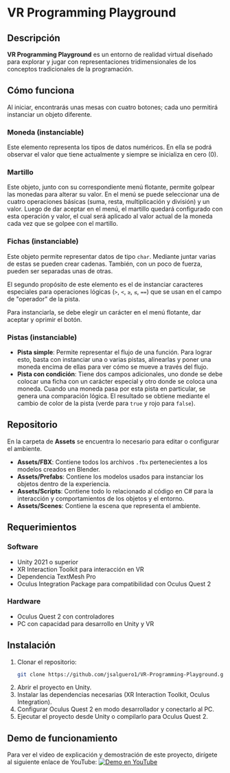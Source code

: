 # VR Programming Playground

## Descripción
**VR Programming Playground** es un entorno de realidad virtual diseñado para explorar y jugar con representaciones tridimensionales de los conceptos tradicionales de la programación.

## Cómo funciona
Al iniciar, encontrarás unas mesas con cuatro botones; cada uno permitirá instanciar un objeto diferente.

### Moneda (instanciable)
Este elemento representa los tipos de datos numéricos. En ella se podrá observar el valor que tiene actualmente y siempre se inicializa en cero (0).

### Martillo
Este objeto, junto con su correspondiente menú flotante, permite golpear las monedas para alterar su valor. En el menú se puede seleccionar una de cuatro operaciones básicas (suma, resta, multiplicación y división) y un valor. Luego de dar aceptar en el menú, el martillo quedará configurado con esta operación y valor, el cual será aplicado al valor actual de la moneda cada vez que se golpee con el martillo.

### Fichas (instanciable)
Este objeto permite representar datos de tipo `char`. Mediante juntar varias de estas se pueden crear cadenas. También, con un poco de fuerza, pueden ser separadas unas de otras.

El segundo propósito de este elemento es el de instanciar caracteres especiales para operaciones lógicas (`>`, `<`, `≥`, `≤`, `==`) que se usan en el campo de "operador" de la pista.

Para instanciarla, se debe elegir un carácter en el menú flotante, dar aceptar y oprimir el botón.

### Pistas (instanciable)
- **Pista simple**: Permite representar el flujo de una función. Para lograr esto, basta con instanciar una o varias pistas, alinearlas y poner una moneda encima de ellas para ver cómo se mueve a través del flujo.
- **Pista con condición**: Tiene dos campos adicionales, uno donde se debe colocar una ficha con un carácter especial y otro donde se coloca una moneda. Cuando una moneda pasa por esta pista en particular, se genera una comparación lógica. El resultado se obtiene mediante el cambio de color de la pista (verde para `true` y rojo para `false`).

## Repositorio
En la carpeta de **Assets** se encuentra lo necesario para editar o configurar el ambiente.

- **Assets/FBX**: Contiene todos los archivos `.fbx` pertenecientes a los modelos creados en Blender.
- **Assets/Prefabs**: Contiene los modelos usados para instanciar los objetos dentro de la experiencia.
- **Assets/Scripts**: Contiene todo lo relacionado al código en C# para la interacción y comportamientos de los objetos y el entorno.
- **Assets/Scenes**: Contiene la escena que representa el ambiente.

## Requerimientos
### Software
- Unity 2021 o superior
- XR Interaction Toolkit para interacción en VR
- Dependencia TextMesh Pro
- Oculus Integration Package para compatibilidad con Oculus Quest 2

### Hardware
- Oculus Quest 2 con controladores
- PC con capacidad para desarrollo en Unity y VR

## Instalación
1. Clonar el repositorio:
   ```sh
   git clone https://github.com/jsalguero1/VR-Programming-Playground.git
   ```
2. Abrir el proyecto en Unity.
3. Instalar las dependencias necesarias (XR Interaction Toolkit, Oculus Integration).
4. Configurar Oculus Quest 2 en modo desarrollador y conectarlo al PC.
5. Ejecutar el proyecto desde Unity o compilarlo para Oculus Quest 2.

## Demo de funcionamiento
Para ver el video de explicación y demostración de este proyecto, dirígete al siguiente enlace de YouTube:
[![Demo en YouTube](https://img.youtube.com/vi/q3BrBxewIwg/0.jpg)](https://youtu.be/q3BrBxewIwg)


 
